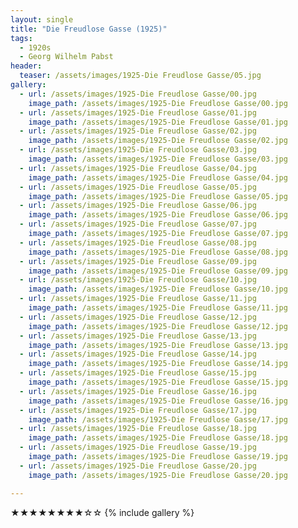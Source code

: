 ```yaml
---
layout: single
title: "Die Freudlose Gasse (1925)"
tags:
  - 1920s 
  - Georg Wilhelm Pabst
header:
  teaser: /assets/images/1925-Die Freudlose Gasse/05.jpg
gallery:
  - url: /assets/images/1925-Die Freudlose Gasse/00.jpg
    image_path: /assets/images/1925-Die Freudlose Gasse/00.jpg  
  - url: /assets/images/1925-Die Freudlose Gasse/01.jpg
    image_path: /assets/images/1925-Die Freudlose Gasse/01.jpg
  - url: /assets/images/1925-Die Freudlose Gasse/02.jpg
    image_path: /assets/images/1925-Die Freudlose Gasse/02.jpg
  - url: /assets/images/1925-Die Freudlose Gasse/03.jpg
    image_path: /assets/images/1925-Die Freudlose Gasse/03.jpg
  - url: /assets/images/1925-Die Freudlose Gasse/04.jpg
    image_path: /assets/images/1925-Die Freudlose Gasse/04.jpg
  - url: /assets/images/1925-Die Freudlose Gasse/05.jpg
    image_path: /assets/images/1925-Die Freudlose Gasse/05.jpg
  - url: /assets/images/1925-Die Freudlose Gasse/06.jpg
    image_path: /assets/images/1925-Die Freudlose Gasse/06.jpg
  - url: /assets/images/1925-Die Freudlose Gasse/07.jpg
    image_path: /assets/images/1925-Die Freudlose Gasse/07.jpg
  - url: /assets/images/1925-Die Freudlose Gasse/08.jpg
    image_path: /assets/images/1925-Die Freudlose Gasse/08.jpg
  - url: /assets/images/1925-Die Freudlose Gasse/09.jpg
    image_path: /assets/images/1925-Die Freudlose Gasse/09.jpg
  - url: /assets/images/1925-Die Freudlose Gasse/10.jpg
    image_path: /assets/images/1925-Die Freudlose Gasse/10.jpg
  - url: /assets/images/1925-Die Freudlose Gasse/11.jpg
    image_path: /assets/images/1925-Die Freudlose Gasse/11.jpg
  - url: /assets/images/1925-Die Freudlose Gasse/12.jpg
    image_path: /assets/images/1925-Die Freudlose Gasse/12.jpg
  - url: /assets/images/1925-Die Freudlose Gasse/13.jpg
    image_path: /assets/images/1925-Die Freudlose Gasse/13.jpg
  - url: /assets/images/1925-Die Freudlose Gasse/14.jpg
    image_path: /assets/images/1925-Die Freudlose Gasse/14.jpg
  - url: /assets/images/1925-Die Freudlose Gasse/15.jpg
    image_path: /assets/images/1925-Die Freudlose Gasse/15.jpg
  - url: /assets/images/1925-Die Freudlose Gasse/16.jpg
    image_path: /assets/images/1925-Die Freudlose Gasse/16.jpg
  - url: /assets/images/1925-Die Freudlose Gasse/17.jpg
    image_path: /assets/images/1925-Die Freudlose Gasse/17.jpg
  - url: /assets/images/1925-Die Freudlose Gasse/18.jpg
    image_path: /assets/images/1925-Die Freudlose Gasse/18.jpg
  - url: /assets/images/1925-Die Freudlose Gasse/19.jpg
    image_path: /assets/images/1925-Die Freudlose Gasse/19.jpg
  - url: /assets/images/1925-Die Freudlose Gasse/20.jpg
    image_path: /assets/images/1925-Die Freudlose Gasse/20.jpg

---
```

★★★★★★★★☆☆
{% include gallery %}
